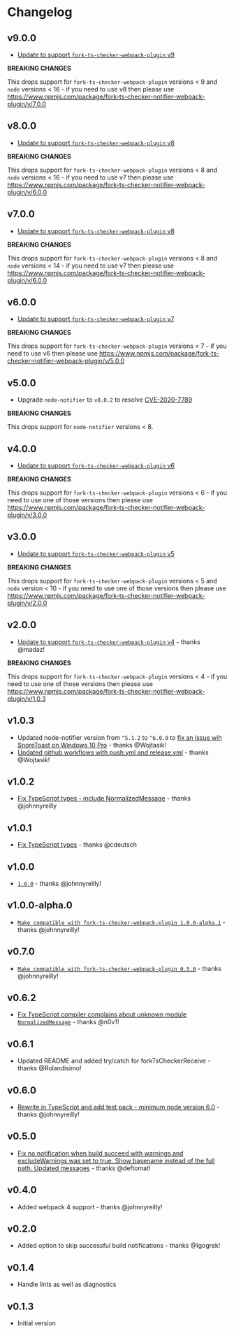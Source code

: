 # Changelog

## v9.0.0

- [Update to support `fork-ts-checker-webpack-plugin` v9](https://github.com/johnnyreilly/fork-ts-checker-notifier-webpack-plugin/pull/65)

**BREAKING CHANGES**

This drops support for `fork-ts-checker-webpack-plugin` versions < 9 and `node` versions < 16 - if you need to use v8 then please use <https://www.npmjs.com/package/fork-ts-checker-notifier-webpack-plugin/v/7.0.0>

## v8.0.0

- [Update to support `fork-ts-checker-webpack-plugin` v8](https://github.com/johnnyreilly/fork-ts-checker-notifier-webpack-plugin/pull/64)

**BREAKING CHANGES**

This drops support for `fork-ts-checker-webpack-plugin` versions < 8 and `node` versions < 16 - if you need to use v7 then please use <https://www.npmjs.com/package/fork-ts-checker-notifier-webpack-plugin/v/6.0.0>

## v7.0.0

- [Update to support `fork-ts-checker-webpack-plugin` v8](https://github.com/johnnyreilly/fork-ts-checker-notifier-webpack-plugin/pull/64)

**BREAKING CHANGES**

This drops support for `fork-ts-checker-webpack-plugin` versions < 8 and `node` versions < 14 - if you need to use v7 then please use <https://www.npmjs.com/package/fork-ts-checker-notifier-webpack-plugin/v/6.0.0>

## v6.0.0

- [Update to support `fork-ts-checker-webpack-plugin` v7](https://github.com/johnnyreilly/fork-ts-checker-notifier-webpack-plugin/pull/57)

**BREAKING CHANGES**

This drops support for `fork-ts-checker-webpack-plugin` versions < 7 - if you need to use v6 then please use <https://www.npmjs.com/package/fork-ts-checker-notifier-webpack-plugin/v/5.0.0>

## v5.0.0

- Upgrade `node-notifier` to `v8.0.2` to resolve [CVE-2020-7789](https://github.com/advisories/GHSA-5fw9-fq32-wv5p)

**BREAKING CHANGES**

This drops support for `node-notifier` versions < 8.

## v4.0.0

- [Update to support `fork-ts-checker-webpack-plugin` v6](https://github.com/johnnyreilly/fork-ts-checker-notifier-webpack-plugin/pull/39)

**BREAKING CHANGES**

This drops support for `fork-ts-checker-webpack-plugin` versions < 6 - if you need to use one of those versions then please use <https://www.npmjs.com/package/fork-ts-checker-notifier-webpack-plugin/v/3.0.0>

## v3.0.0

- [Update to support `fork-ts-checker-webpack-plugin` v5](https://github.com/johnnyreilly/fork-ts-checker-notifier-webpack-plugin/pull/37)

**BREAKING CHANGES**

This drops support for `fork-ts-checker-webpack-plugin` versions < 5 and `node` version < 10 - if you need to use one of those versions then please use <https://www.npmjs.com/package/fork-ts-checker-notifier-webpack-plugin/v/2.0.0>

## v2.0.0

- [Update to support `fork-ts-checker-webpack-plugin` v4](https://github.com/johnnyreilly/fork-ts-checker-notifier-webpack-plugin/pull/34) - thanks @madaz!

**BREAKING CHANGES**

This drops support for `fork-ts-checker-webpack-plugin` versions < 4 - if you need to use one of those versions then please use <https://www.npmjs.com/package/fork-ts-checker-notifier-webpack-plugin/v/1.0.3>

## v1.0.3

- Updated node-notifier version from `^5.1.2` to `^6.0.0` to [fix an issue wih SnoreToast on Windows 10 Pro](https://github.com/johnnyreilly/fork-ts-checker-notifier-webpack-plugin/issues/28) - thanks @Wojtasik!
- [Updated github workflows with push.yml and release.yml](https://github.com/johnnyreilly/fork-ts-checker-notifier-webpack-plugin/issues/30) - thanks @Wojtasik!

## v1.0.2

- [Fix TypeScript types - include NormalizedMessage](https://github.com/johnnyreilly/fork-ts-checker-notifier-webpack-plugin/pull/23) - thanks @johnnyreilly

## v1.0.1

- [Fix TypeScript types](https://github.com/johnnyreilly/fork-ts-checker-notifier-webpack-plugin/pull/20) - thanks @cdeutsch

## v1.0.0

- [`1.0.0`](https://github.com/johnnyreilly/fork-ts-checker-notifier-webpack-plugin/pull/15) - thanks @johnnyreilly!

## v1.0.0-alpha.0

- [`Make compatible with fork-ts-checker-webpack-plugin 1.0.0-alpha.1`](https://github.com/johnnyreilly/fork-ts-checker-notifier-webpack-plugin/pull/11) - thanks @johnnyreilly!

## v0.7.0

- [`Make compatible with fork-ts-checker-webpack-plugin 0.5.0`](https://github.com/johnnyreilly/fork-ts-checker-notifier-webpack-plugin/pull/10) - thanks @johnnyreilly!

## v0.6.2

- [Fix TypeScript compiler complains about unknown module `NormalizedMessage`](https://github.com/johnnyreilly/fork-ts-checker-notifier-webpack-plugin/pull/8) - thanks @n0v1!

## v0.6.1

- Updated README and added try/catch for forkTsCheckerReceive - thanks @Rolandisimo!

## v0.6.0

- [Rewrite in TypeScript and add test pack - minimum node version 6.0](https://github.com/johnnyreilly/fork-ts-checker-notifier-webpack-plugin/pull/6) - thanks @johnnyreilly!

## v0.5.0

- [Fix no notification when build succeed with warnings and excludeWarnings was set to true. Show basename instead of the full path. Updated messages](https://github.com/johnnyreilly/fork-ts-checker-notifier-webpack-plugin/pull/4) - thanks @deftomat!

## v0.4.0

- Added webpack 4 support - thanks @johnnyreilly!

## v0.2.0

- Added option to skip successful build notifications - thanks @Igogrek!

## v0.1.4

- Handle lints as well as diagnostics

## v0.1.3

- Initial version
